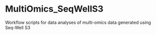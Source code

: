 # MultiOmics_SeqWellS3
Workflow scripts for data analyses of multi-omics data generated using Seq-Well S3
